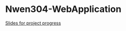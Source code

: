 # Nwen304-WebApplication

[Slides for project progress](https://myvuwac-my.sharepoint.com/:p:/r/personal/honissluke_myvuw_ac_nz/_layouts/15/Doc.aspx?sourcedoc=%7B8BAB8085-EE5C-4676-974F-01CC1A8EC0F9%7D&file=Presentation.pptx&action=edit&mobileredirect=true&wdNewAndOpenCt=1570056463489&wdPreviousSession=7465ba52-9266-4c08-b4cc-5df99f78254b&wdOrigin=ohpAppStartPages)
